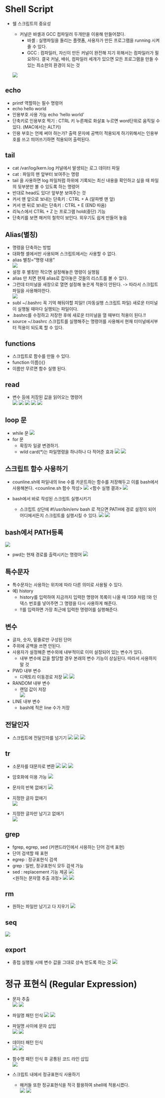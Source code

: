 # Shell Script
- 쉘 스크립트의 중요성
    - 커널은 바셸과 GCC 컴파일러 두개만을 이용해 만들어졌다.
        - 바셸 : 실행파일을 돌리는 플랫폼, 사용자가 만든 프로그램을 running 시켜줄 수 있다.
        - GCC : 컴파일러, 자신이 만든 커널이 완전해 지기 위해서는 컴파일러가 필요하다.
    결국 커널, 배쉬, 컴파일러 세개가 있으면 모든 프로그램을 만들 수 있는 최소한의 환경이 되는 것

    ![](./img/image007.png)

## echo
- printf 역할하는 필수 명령어
- echo hello world
- 인용부호 사용 가능 echo ‘hello world’
- 단축키로 인용부호 찍기 : CTRL 키 누른채로 화살표 누르면 word단위로 움직일 수 있다. (MAC에서는 ALT키)
- 인용 부호는 언제 써야 하는가? 출력 문자에 공백이 적용되게 하기위해서는 인용부호를 쓰고 띄어쓰기하면 적용되어 출력된다.

## tail
-	cat /var/log/kern.log 커널에서 발생되는 로그 데이터 파일
-	cat : 파일의 맨 앞부터 보여주는 명령
-	tail 을 사용하면 log 파일처럼 하위에 기록되는 최신 내용을 확인하고 싶을 때 파일의 뒷부분만 볼 수 있도록 하는 명령어
-	반대로 head도 있다! 앞부분 보여주는 것
-	커서 맨 앞으로 보내는 단축키 : CTRL + A (알파벳 맨 앞)
-	커서 맨 뒤로 보내는 단축키 : CTRL + E (END 따옴)
-	리눅스에서 CTRL + Z 는 프로그램 hold(중단) 기능
-	단축키를 보면 해커의 철학이 보인다. 외우기도 쉽게 만들어 놓음

## Alias(별칭)
-	명령을 단축하는 방법
-	대화형 셸에서만 사용되며 스크립트에서는 사용할 수 없다.
-	alias 별칭=”명령 내용”  
![](./img/image008.png)
-	설정 후 별칭만 적으면 설정해놓은 명령이 실행됨
-	alias 만 치면 현재 alias로 잡아놓은 것들의 리스트를 볼 수 있다.
-	그런데 터미널을 새창으로 열면 설정해 놓은게 적용이 안된다. -> 따라서 스크립트 파일을 사용해야한다.   
![](./img/image009.png)
-	subl ~/.bashrc 꼭 기억 해둬야할 피일!! (자동실행 스크립트 파일) 새로운 터미널이 실행될 때마다 실행되는 파일이다.
-	.bashrc를 수정하고 저장한 후에 새로운 터미널을 열 때부터 적용이 된다.!!
-	source ~/.bashrc 스크립트를 실행해주는 명령어를 사용해서 현재 터미널에서부터 적용이 되도록 할 수 있다.

## functions
- 스크립트로 함수를 만들 수 있다.
- function 이름(){}
- 이름만 무르면 함수 실행 된다.

## read
- 변수 등에 저장된 값을 읽어오는 명령어  
![](./img/image010.png)
![](./img/image011.png)
![](./img/image012.png)
![](./img/image013.png)
![](./img/image014.png)

## loop 문
- while 문
![](./img/image015.png)
- for 문
    - 확장자 일괄 변경하기.
    - wild card(*)는 파일명령을 하나하나 다 적어준 효과
![](./img/image016.png)
![](./img/image017.png)

## 스크립트 함수 사용하기
- counline.sh에 파일내의 line 수를 카운트하는 함수를 저장해두고 이를 bash에서 사용해본다.
<counline.sh 함수 작성>
![](./img/image018.png)
<함수 실행 결과>
![](./img/image019.png)

- bash에서 바로 작성된 스크립트 실행시키기
    - 스크립트 상단에 #!/usr/bin/env bash 로 적으면 PATH에 경로 설정이 되어 어디에서든지 스크립트를 실행시킬 수 있다.
![](./img/image020.png)
![](./img/image021.png)

## bash에서 PATH등록
![](./img/image035.png)
- pwd는 현재 경로를 출력시키는 명령어
![](./img/image023.png)


## 특수문자
- 특수문자는 사용하는 위치에 따라 다른 의미로 사용될 수 있다.
- 예) history
    - history를 입력하여 지금까지 입력한 명령어 목록이 나올 때 !359 처럼 !와 인덱스 번호를 넣어주면 그 명령을 다시 사용하게 해준다.
    - !!를 입력하면 가장 최근에 입력한 명령어를 실행해준다.

## 변수
- 글자, 숫자, 밑줄로만 구성된 단어
- 주위에 공백을 쓰면 안된다.
- 사용자가 설정해준 변수외에 내부적이로 이미 설정되어 있는 변수가 있다.
    - 내부 변수에 값을 할당할 경우 본래의 변수 기능이 상실된다. 따라서 사용하지 말 것
- PWD 내부 변수
    - 디렉토리 이동경로 저장
![](./img/image027.png)
![](./img/image028.png)
- RANDOM 내부 변수
    - 랜덤 값이 저장  
![](./img/image029.png)
- LINE 내부 변수
    - bash에 적은 line 수가 저장

## 전달인자
- 스크립트에 전달인자를 넘기기
![](./img/image024.png)
![](./img/image025.png)
![](./img/image026.png)

## tr
- 소문자를 대문자로 변환
![](./img/image057.png)
![](./img/image058.png)
![](./img/image059.png)

- 암호화에 이용 가능
![](./img/image036.png)

- 문자의 반복 없애기
![](./img/image054.png)

- 지정한 글자 없애기  
![](./img/image055.png)

- 지정한 글자만 남기고 없애기  
![](./img/image056.png)

## grep
-	fgrep, egrep, sed (커맨드라인에서 사용하는 단어 검색 표현)
-	단어 검색할 때 표현
-	egrep : 정규표현식 검색
-	grep : 일반, 정규표현식 모두 검색 가능
-	sed : replacement 기능 제공
![](./img/image037.png)  
<원하는 문자열 추출 과정>
![](./img/image038.png)
![](./img/image039.png)

## rm
- 원하는 파일만 남기고 다 지우기
![](./img/image040.png)

## seq
![](./img/image052.png)

## export
- 중첩 실행될 시에 변수 값을 그대로 상속 받도록 하는 것
![](./img/image053.png)

# 정규 표현식 (Regular Expression)
- 문자 추출  
![](./img/image041.png)
![](./img/image042.png)

- 파일명 패턴 인식
![](./img/image043.png)
![](./img/image044.png)

- 파일명 사이에 문자 삽입  
![](./img/image045.png)
![](./img/image046.png)

- 데이터 패턴 인식  
![](./img/image047.png)
![](./img/image048.png)

- 함수명 패턴 인식 후 공통된 코드 라인 삽입  
![](./img/image049.png)

- 스크립트 내에서 정규표현식 사용하기
    - 해커들 또한 정규표현식을 적극 활용하여 shell에 적용시켰다.  
![](./img/image050.png)
![](./img/image051.png)
